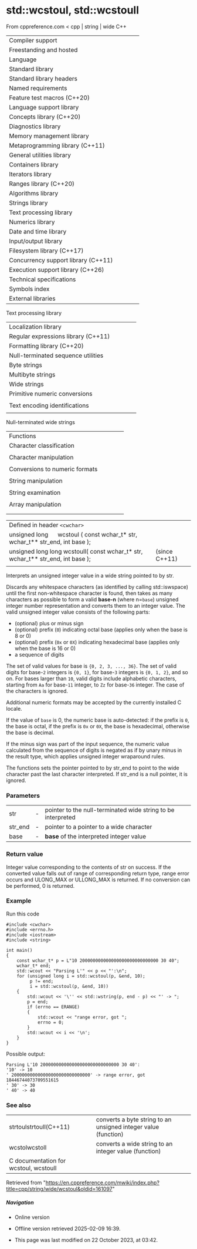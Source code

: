 # std::wcstoul, std::wcstoull

From cppreference.com
< cpp‎ | string‎ | wide
C++

|  |  |  |  |  |
| --- | --- | --- | --- | --- |
| Compiler support | | | | |
| Freestanding and hosted | | | | |
| Language | | | | |
| Standard library | | | | |
| Standard library headers | | | | |
| Named requirements | | | | |
| Feature test macros (C++20) | | | | |
| Language support library | | | | |
| Concepts library (C++20) | | | | |
| Diagnostics library | | | | |
| Memory management library | | | | |
| Metaprogramming library (C++11) | | | | |
| General utilities library | | | | |
| Containers library | | | | |
| Iterators library | | | | |
| Ranges library (C++20) | | | | |
| Algorithms library | | | | |
| Strings library | | | | |
| Text processing library | | | | |
| Numerics library | | | | |
| Date and time library | | | | |
| Input/output library | | | | |
| Filesystem library (C++17) | | | | |
| Concurrency support library (C++11) | | | | |
| Execution support library (C++26) | | | | |
| Technical specifications | | | | |
| Symbols index | | | | |
| External libraries | | | | |

Text processing library

|  |  |  |  |  |
| --- | --- | --- | --- | --- |
| Localization library | | | | |
| Regular expressions library (C++11) | | | | |
| Formatting library (C++20) | | | | |
| Null-terminated sequence utilities | | | | |
| Byte strings | | | | |
| Multibyte strings | | | | |
| Wide strings | | | | |
| Primitive numeric conversions | | | | |
| |  |  |  |  |  | | --- | --- | --- | --- | --- | | to_chars(C++17) | | | | | | to_chars_result(C++17) | | | | | | from_chars(C++17) | | | | | | from_chars_result(C++17) | | | | | | chars_format(C++17) | | | | | |
| Text encoding identifications | | | | |
| |  |  |  |  |  | | --- | --- | --- | --- | --- | | text_encoding(C++26) | | | | | |

Null-terminated wide strings

|  |  |  |  |  |
| --- | --- | --- | --- | --- |
| Functions | | | | |
| Character classification | | | | |
| |  |  |  |  |  | | --- | --- | --- | --- | --- | | iswalnum | | | | | | iswalpha | | | | | | iswlower | | | | | | iswupper | | | | | | iswdigit | | | | | | iswxdigit | | | | | | wctype | | | | | | |  |  |  |  |  | | --- | --- | --- | --- | --- | | iswblank(C++11) | | | | | | iswctype | | | | | | iswcntrl | | | | | | iswgraph | | | | | | iswspace | | | | | | iswprint | | | | | | iswpunct | | | | | |
| Character manipulation | | | | |
| |  |  |  |  |  | | --- | --- | --- | --- | --- | | towlower | | | | | | towupper | | | | | | |  |  |  |  |  | | --- | --- | --- | --- | --- | | towctrans | | | | | | wctrans | | | | | |
| Conversions to numeric formats | | | | |
| |  |  |  |  |  | | --- | --- | --- | --- | --- | | wcstolwcstoll(C++11) | | | | | | wcstofwcstodwcstold(C++11)(C++11) | | | | | | |  |  |  |  |  | | --- | --- | --- | --- | --- | | ****wcstoulwcstoull****(C++11) | | | | | | wcstoimaxwcstouimax(C++11)(C++11) | | | | | |  | | | | | |
| String manipulation | | | | |
| |  |  |  |  |  | | --- | --- | --- | --- | --- | | wcslen | | | | | | wcscmp | | | | | | wcscoll | | | | | | wcsncmp | | | | | | wcschr | | | | | | wcsrchr | | | | | | |  |  |  |  |  | | --- | --- | --- | --- | --- | | wcspbrk | | | | | | wcsspn | | | | | | wcscspn | | | | | | wcsstr | | | | | | wcstok | | | | | |  | | | | | |
| String examination | | | | |
| |  |  |  |  |  | | --- | --- | --- | --- | --- | | wcscpy | | | | | | wcsncpy | | | | | | wcsxfrm | | | | | | |  |  |  |  |  | | --- | --- | --- | --- | --- | | wcscat | | | | | | wcsncat | | | | | |  | | | | | |
| Array manipulation | | | | |
| |  |  |  |  |  | | --- | --- | --- | --- | --- | | wmemcpy | | | | | | wmemmove | | | | | | wmemcmp | | | | | | |  |  |  |  |  | | --- | --- | --- | --- | --- | | wmemchr | | | | | | wmemset | | | | | |  | | | | | |
| |  |  |  |  |  | | --- | --- | --- | --- | --- | | Types | | | | | | wctrans_t | | | | | | wctype_t | | | | | | wint_t | | | | | | |  |  |  |  |  | | --- | --- | --- | --- | --- | | Macros | | | | | | WCHAR_MIN WCHAR_MAX WEOF | | | | | |

|  |  |  |
| --- | --- | --- |
| Defined in header `<cwchar>` |  |  |
| unsigned long      wcstoul ( const wchar_t\* str, wchar_t\*\* str_end, int base ); |  |  |
| unsigned long long wcstoull( const wchar_t\* str, wchar_t\*\* str_end, int base ); |  | (since C++11) |
|  |  |  |

Interprets an unsigned integer value in a wide string pointed to by str.

Discards any whitespace characters (as identified by calling std::iswspace) until the first non-whitespace character is found, then takes as many characters as possible to form a valid **base-n** (where n=`base`) unsigned integer number representation and converts them to an integer value. The valid unsigned integer value consists of the following parts:

- (optional) plus or minus sign
- (optional) prefix (`0`) indicating octal base (applies only when the base is 8 or ​0​)
- (optional) prefix (`0x` or `0X`) indicating hexadecimal base (applies only when the base is 16 or ​0​)
- a sequence of digits

The set of valid values for base is `{0, 2, 3, ..., 36}`. The set of valid digits for base-`2` integers is `{0, 1}`, for base-`3` integers is `{0, 1, 2}`, and so on. For bases larger than `10`, valid digits include alphabetic characters, starting from `Aa` for base-`11` integer, to `Zz` for base-`36` integer. The case of the characters is ignored.

Additional numeric formats may be accepted by the currently installed C locale.

If the value of `base` is ​0​, the numeric base is auto-detected: if the prefix is `0`, the base is octal, if the prefix is `0x` or `0X`, the base is hexadecimal, otherwise the base is decimal.

If the minus sign was part of the input sequence, the numeric value calculated from the sequence of digits is negated as if by unary minus in the result type, which applies unsigned integer wraparound rules.

The functions sets the pointer pointed to by str_end to point to the wide character past the last character interpreted. If str_end is a null pointer, it is ignored.

### Parameters

|  |  |  |
| --- | --- | --- |
| str | - | pointer to the null-terminated wide string to be interpreted |
| str_end | - | pointer to a pointer to a wide character |
| base | - | **base** of the interpreted integer value |

### Return value

Integer value corresponding to the contents of str on success. If the converted value falls out of range of corresponding return type, range error occurs and ULONG_MAX or ULLONG_MAX is returned. If no conversion can be performed, ​0​ is returned.

### Example

Run this code

```
#include <cwchar>
#include <errno.h>
#include <iostream>
#include <string>
 
int main()
{
    const wchar_t* p = L"10 200000000000000000000000000000 30 40";
    wchar_t* end;
    std::wcout << "Parsing L'" << p << "':\n";
    for (unsigned long i = std::wcstoul(p, &end, 10);
         p != end;
         i = std::wcstoul(p, &end, 10))
    {
        std::wcout << '\'' << std::wstring(p, end - p) << "' -> ";
        p = end;
        if (errno == ERANGE)
        {
            std::wcout << "range error, got ";
            errno = 0;
        }
        std::wcout << i << '\n';
    }
}

```

Possible output:

```
Parsing L'10 200000000000000000000000000000 30 40':
'10' -> 10
' 200000000000000000000000000000' -> range error, got 18446744073709551615
' 30' -> 30
' 40' -> 40

```

### See also

|  |  |
| --- | --- |
| strtoulstrtoull(C++11) | converts a byte string to an unsigned integer value   (function) |
| wcstolwcstoll | converts a wide string to an integer value   (function) |
| C documentation for wcstoul, wcstoull | |

Retrieved from "<https://en.cppreference.com/mwiki/index.php?title=cpp/string/wide/wcstoul&oldid=161097>"

##### Navigation

- Online version
- Offline version retrieved 2025-02-09 16:39.

- This page was last modified on 22 October 2023, at 03:42.
